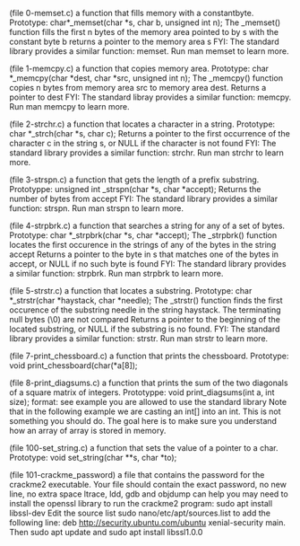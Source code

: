 (file 0-memset.c) a function that fills memory with a constantbyte. Prototype: char*_memset(char *s, char b, unsigned int n); The _memset() function fills the first n bytes of the memory area pointed to by s with the constant byte b returns a pointer to the memory area s FYI: The standard library provides a similar function: memset. Run man memset to learn more.

(file 1-memcpy.c) a function that copies memory area. Prototype: char *_memcpy(char *dest, char *src, unsigned int n); The _memcpy() function copies n bytes from memory area src to memory area dest. Returns a pointer to dest FYI: The standard libray provides a similar function: memcpy. Run man memcpy to learn more.

(file 2-strchr.c) a function that locates a character in a string. Prototype: char *_strch(char *s, char c); Returns a pointer to the first occurrence of the character c in the string s, or NULL if the character is not found FYI: The standard library provides a similar function: strchr. Run man strchr to learn more.

(file 3-strspn.c) a function that gets the length of a prefix substring. Prototyppe: unsigned int _strspn(char *s, char *accept); Returns the number of bytes from accept FYI: The standard library provides a similar function: strspn. Run man strspn to learn more.


(file 4-strpbrk.c) a function that searches a string for any of a set of bytes. Prototype: char *_strpbrk(char *s, char *accept); The _strpbrk() function locates the first occurence in the strings of any of the bytes in the string accept Returns a pointer to the byte in s that matches one of the bytes in accept, or NULL if no such byte is found FYI: The standard library provides a similar function: strpbrk. Run man strpbrk to learn more.

(file 5-strstr.c) a function that locates a substring. Prototype: char *_strstr(char *haystack, char *needle); The _strstr() function finds the first occurence of the substring needle in the string haystack. The terminating null bytes (\0) are not compared Returns a pointer to the beginning of the located substring, or NULL if the substring is no found. FYI: The standard library provides a similar function: strstr. Run man strstr to learn more.

(file 7-print_chessboard.c) a function that prints the chessboard. Prototype: void print_chessboard(char(*a[8]);

(file 8-print_diagsums.c) a function that prints the sum of the two diagonals of a square matrix of integers. Prototyppe: void print_diagsums(int a, int size); format: see example you are allowed to use the standard library Note that in the following example we are casting an int[] into an int. This is not something you should do. The goal here is to make sure you understand how an array of array is stored in memory.

(file 100-set_string.c) a function that sets the value of a pointer to a char. Prototype: void set_string(char **s, char *to);

(file 101-crackme_password) a file that contains the password for the crackme2 executable. Your file should contain the exact password, no new line, no extra space ltrace, ldd, gdb and objdump can help you may need to install the openssl library to run the crackme2 program: sudo apt install libssl-dev Edit the source list sudo nano/etc/apt/sources.list to add the following line: deb http://security.ubuntu.com/ubuntu xenial-security main. Then sudo apt update and sudo apt install libssl1.0.0
